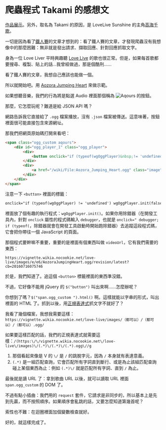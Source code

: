# 爬蟲程式 Takami 的感想文

[作品展示](https://github.com/iigmir/Takami)。另外，取名為 Takami 的原因，是 LoveLive Sunshine 的主角[高海千歌](http://love-live.wikia.com/wiki/Chika_Takami)。

一切是因為看了[鐵人賽](https://ithelp.ithome.com.tw/users/20107159/ironman/1325)的文章才想到的：看了鐵人賽的文章，才發現爬蟲沒有我想像中的那麼困難：無非就是發出請求、擷取回應、針對回應抓取文字。

身為一位 Love Liver 平時興趣聽 [Love Live](http://love-live.wikia.com) 的歌也很正常。但是，如果每首歌都要搜尋、複製、貼上的話…我曾經做過，那是個酷刑……

看了鐵人賽的文章，我想自己應該也能做一個。

所以就開始吧。用 [Aozora Jumping Heart](http://love-live.wikia.com/wiki/Aozora_Jumping_Heart) 來做示範。

如果想聽音樂，我們的行為將是點選 Audio 裡面那個稱為 ![Aqours](http://vignette2.wikia.nocookie.net/emoticon-bank/images/6/61/AqoursPlay.png) 的按鈕。

那麼，它怎麼玩呢？難道是給 JSON API 嗎？

網路告訴我它直接給了 `.ogg` 檔案播放，沒有 `.json` 檔案被傳送。這意味著，按鈕裡面很可能直接包含來源網址。

那我們把網頁原始碼打開來看吧：

```html
<span class="ogg_custom aqours">
    <div id="ogg_player_1" class="ogg_player">
        <div>
            <button onclick="if (typeof(wgOggPlayer)&nbsp;!= 'undefined') wgOggPlayer.init(false, {&quot;id&quot;:&quot;ogg_player_1&quot;,&quot;videoUrl&quot;:&quot;https://vignette.wikia.nocookie.net/love-live/images/e/e6/Aozora_Jumping_Heart.ogg/revision/latest?cb=20160716075746&quot;,&quot;width&quot;:180,&quot;height&quot;:35,&quot;length&quot;:284,&quot;linkUrl&quot;:&quot;/wiki/File:Aozora_Jumping_Heart.ogg&quot;,&quot;isVideo&quot;:false});" style="width: 180px; text-align: center" title="Play sound"><img src="/extensions/OggHandler/play.png" alt="Play sound" width="22" height="22"></button>
        </div>
        <div>
            <a href="/wiki/File:Aozora_Jumping_Heart.ogg" class="image" title="About this file"><img src="/extensions/OggHandler/info.png" alt="Aozora Jumping Heart" width="22" height="22"></a>
        </div>
    </div>
</span>
```

注意一下 `<button>` 裡面的標籤：

```html
onclick="if (typeof(wgOggPlayer) != 'undefined') wgOggPlayer.init(false, {"id":"oggplayer1","videoUrl":"https://vignette.wikia.nocookie.net/love-live/images/e/e6/AozoraJumpingHeart.ogg/revision/latest?cb=20160716075746","width":180,"height":35,"length":284,"linkUrl":"/wiki/File:AozoraJumpingHeart.ogg","isVideo":false});"
```

裡面放了個有趣的執行程式：`wgOggPlayer.init()`。如果你用除錯器（在開發工具內，針對 `onclick` 屬性的程式碼輸入 `debugger`，也就是 `onclick=" debugger; if (typeof(`，除錯器就會在開發工具啟動時開始跑除錯器）去追蹤這段程式碼，它會把你帶往一個 JavaScript 的頁面。

那個程式要幹嘛不重要，重要的是裡面有個東西叫做 `videoUrl`，它有我們需要的東西：

`https://vignette.wikia.nocookie.net/love-live/images/e/e6/AozoraJumpingHeart.ogg/revision/latest?cb=20160716075746`

於是，我們知道了。追這個 `<button>` 標籤裡面的東西準沒錯。

不過，它好像不能用 jQuery 的 `$("button")` 叫出來啊……怎麼辦呢？

你想到了嗎？`$("span.ogg_custom ").html()` 啊。這樣就能以字串的形式，叫出裡面的 HTML 了。抓到以後，用[正規表達式](http://regexr.com)抓文字不就好了？

我看了幾個檔案，我想我需要這樣：`https://vignette.wikia.nocookie.net/love-live/images/（都可以）/（都可以）/（都可以）.ogg/`

如果要這樣匹配的話，我們的正規表達式就需要這樣：`/(https:\/\/vignette.wikia.nocookie.net\/love-live\/images)\/(.*)\/(.*)\/(.*).ogg\//g`

1. 那個看起來像是 V 的 `\/` 是 `/` 的跳脫字元，因為 `/` 本身就有表達意義。
2. `(.*)` 是一組匹配查詢，它會匹配所有字詞直到斷行、或是為止該組匹配查詢碰上某個東西為止：例如 `(.*)\/` 就是匹配所有字詞、直到 `/` 為止。

最後就是讀 URL 了：拿到歌曲 URL 以後，就可以讀取 URL 裡面 `span.ogg_custom` 的 DOM 了。

不過有點小插曲：我們用的 `request` 套件，它請求是非同步的，所以基本上是先到先贏，而不按照順序。如果順序會亂跳的話，又要怎麼知道第幾首呢？

索性也不難：在迴圈裡面加個變數檢查就好。

好的，就這樣完成了。
